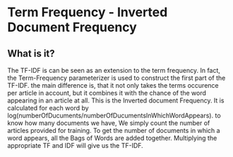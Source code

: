 # Term Frequency - Inverted Document Frequency

## What is it?
The TF-IDF is can be seen as an extension to the term frequency. In fact, the Term-Frequency parameterizer is used to construct the first part of the TF-IDF. the main difference is, that it not only takes the terms occurence per article in account, but it combines it with the chance of the word appearing in an article at all. This is the Inverted document Frequency. It is calculated for each word by log(numberOfDucuments/numberOfDucumentsInWhichWordAppears). to know how many documents we have, We simply count the number of articles provided for training. To get the number of documents in which a word appears, all the Bags of Words are added together. Multiplying the appropriate TF and IDF will give us the TF-IDF.